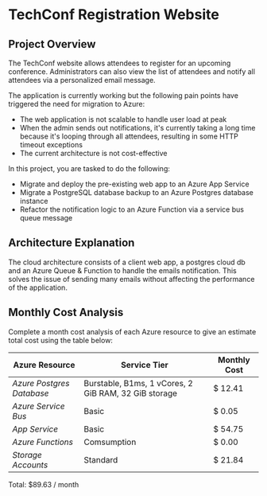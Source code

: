 # TechConf Registration Website

## Project Overview
The TechConf website allows attendees to register for an upcoming conference. Administrators can also view the list of attendees and notify all attendees via a personalized email message.

The application is currently working but the following pain points have triggered the need for migration to Azure:
 - The web application is not scalable to handle user load at peak
 - When the admin sends out notifications, it's currently taking a long time because it's looping through all attendees, resulting in some HTTP timeout exceptions
 - The current architecture is not cost-effective 

In this project, you are tasked to do the following:
- Migrate and deploy the pre-existing web app to an Azure App Service
- Migrate a PostgreSQL database backup to an Azure Postgres database instance
- Refactor the notification logic to an Azure Function via a service bus queue message

## Architecture Explanation
The cloud architecture consists of a client web app, a postgres cloud db and an Azure Queue & Function
to handle the emails notification. This solves the issue of sending many emails without affecting the
performance of the application.


## Monthly Cost Analysis
Complete a month cost analysis of each Azure resource to give an estimate total cost using the table below:

| Azure Resource            | Service Tier                                         | Monthly Cost |
|---------------------------|------------------------------------------------------|--------------|
| *Azure Postgres Database* | Burstable, B1ms, 1 vCores, 2 GiB RAM, 32 GiB storage | $ 12.41      |
| *Azure Service Bus*       | Basic                                                | $ 0.05       |
| *App Service*             | Basic                                                | $ 54.75      |
| *Azure Functions*         | Comsumption                                          | $ 0.00       |        
| *Storage Accounts*        | Standard                                             | $ 21.84      |
Total: $89.63 / month